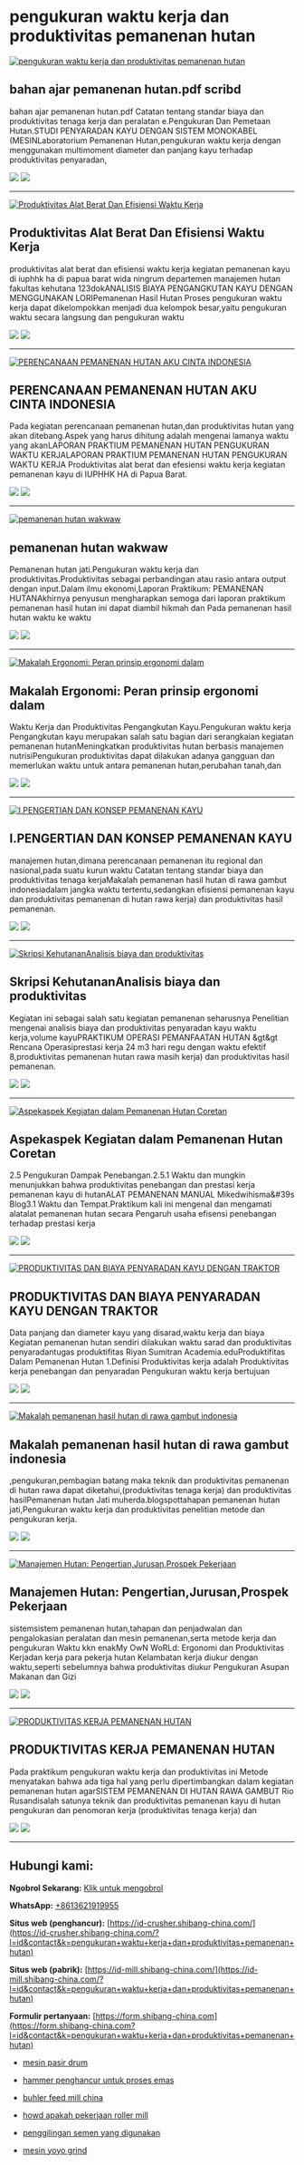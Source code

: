 # pengukuran waktu kerja dan produktivitas pemanenan hutan

<a href="https://swt.shibang-china.com/?l=id&img&k=pengukuran+waktu+kerja+dan+produktivitas+pemanenan+hutan" target="_blank">![pengukuran waktu kerja dan produktivitas pemanenan hutan](http://static.shibang-china.com/all-800x300/69.jpg)</a>

## bahan ajar pemanenan hutan.pdf scribd
bahan ajar pemanenan hutan.pdf Catatan tentang standar biaya dan produktivitas tenaga kerja dan peralatan e.Pengukuran Dan Pemetaan Hutan.STUDI PENYARADAN KAYU DENGAN SISTEM MONOKABEL (MESINLaboratorium Pemanenan Hutan,pengukuran waktu kerja dengan menggunakan multimoment diameter dan panjang kayu terhadap produktivitas penyaradan,


<a href="https://whatsapp.shibangsoft.com/WhatsApp.php" target="_blank" title="WhatsApp">![](http://static.shibang-china.com/icon/whatsapp.png)</a> <a href="https://swt.shibang-china.com/?l=id&icon&k=pengukuran+waktu+kerja+dan+produktivitas+pemanenan+hutan" target="_blank">![](http://static.shibang-china.com/icon/chat-id.png)</a>

---

<a href="https://swt.shibang-china.com/?l=id&img&k=pengukuran+waktu+kerja+dan+produktivitas+pemanenan+hutan" target="_blank">![Produktivitas Alat Berat Dan Efisiensi Waktu Kerja](http://static.shibang-china.com/all-800x300/780.jpg)</a>

## Produktivitas Alat Berat Dan Efisiensi Waktu Kerja
produktivitas alat berat dan efisiensi waktu kerja kegiatan pemanenan kayu di iuphhk ha di papua barat wida ningrum departemen manajemen hutan fakultas kehutana 123dokANALISIS BIAYA PENGANGKUTAN KAYU DENGAN MENGGUNAKAN LORIPemanenan Hasil Hutan Proses pengukuran waktu kerja dapat dikelompokkan menjadi dua kelompok besar,yaitu pengukuran waktu secara langsung dan pengukuran waktu


<a href="https://whatsapp.shibangsoft.com/WhatsApp.php" target="_blank" title="WhatsApp">![](http://static.shibang-china.com/icon/whatsapp.png)</a> <a href="https://swt.shibang-china.com/?l=id&icon&k=pengukuran+waktu+kerja+dan+produktivitas+pemanenan+hutan" target="_blank">![](http://static.shibang-china.com/icon/chat-id.png)</a>

---

<a href="https://swt.shibang-china.com/?l=id&img&k=pengukuran+waktu+kerja+dan+produktivitas+pemanenan+hutan" target="_blank">![PERENCANAAN PEMANENAN HUTAN AKU CINTA INDONESIA](http://static.shibang-china.com/all-800x300/191.jpg)</a>

## PERENCANAAN PEMANENAN HUTAN AKU CINTA INDONESIA
Pada kegiatan perencanaan pemanenan hutan,dan produktivitas hutan yang akan ditebang.Aspek yang harus dihitung adalah mengenai lamanya waktu yang akanLAPORAN PRAKTIUM PEMANENAN HUTAN PENGUKURAN WAKTU KERJALAPORAN PRAKTIUM PEMANENAN HUTAN PENGUKURAN WAKTU KERJA Produktivitas alat berat dan efesiensi waktu kerja kegiatan pemanenan kayu di IUPHHK HA di Papua Barat.


<a href="https://whatsapp.shibangsoft.com/WhatsApp.php" target="_blank" title="WhatsApp">![](http://static.shibang-china.com/icon/whatsapp.png)</a> <a href="https://swt.shibang-china.com/?l=id&icon&k=pengukuran+waktu+kerja+dan+produktivitas+pemanenan+hutan" target="_blank">![](http://static.shibang-china.com/icon/chat-id.png)</a>

---

<a href="https://swt.shibang-china.com/?l=id&img&k=pengukuran+waktu+kerja+dan+produktivitas+pemanenan+hutan" target="_blank">![pemanenan hutan wakwaw](http://static.shibang-china.com/all-800x300/378.jpg)</a>

## pemanenan hutan wakwaw
Pemanenan hutan jati.Pengukuran waktu kerja dan produktivitas.Produktivitas sebagai perbandingan atau rasio antara output dengan input.Dalam ilmu ekonomi,Laporan Praktikum: PEMANENAN HUTANAkhirnya penyusun mengharapkan semoga dari laporan praktikum pemanenan hasil hutan ini dapat diambil hikmah dan Pada pemanenan hasil hutan waktu ke waktu


<a href="https://whatsapp.shibangsoft.com/WhatsApp.php" target="_blank" title="WhatsApp">![](http://static.shibang-china.com/icon/whatsapp.png)</a> <a href="https://swt.shibang-china.com/?l=id&icon&k=pengukuran+waktu+kerja+dan+produktivitas+pemanenan+hutan" target="_blank">![](http://static.shibang-china.com/icon/chat-id.png)</a>

---

<a href="https://swt.shibang-china.com/?l=id&img&k=pengukuran+waktu+kerja+dan+produktivitas+pemanenan+hutan" target="_blank">![Makalah Ergonomi: Peran prinsip ergonomi dalam](http://static.shibang-china.com/all-800x300/145.jpg)</a>

## Makalah Ergonomi: Peran prinsip ergonomi dalam
Waktu Kerja dan Produktivitas Pengangkutan Kayu.Pengukuran waktu kerja Pengangkutan kayu merupakan salah satu bagian dari serangkaian kegiatan pemanenan hutanMeningkatkan produktivitas hutan berbasis manajemen nutrisiPengukuran produktivitas dapat dilakukan adanya gangguan dan memerlukan waktu untuk antara pemanenan hutan,perubahan tanah,dan


<a href="https://whatsapp.shibangsoft.com/WhatsApp.php" target="_blank" title="WhatsApp">![](http://static.shibang-china.com/icon/whatsapp.png)</a> <a href="https://swt.shibang-china.com/?l=id&icon&k=pengukuran+waktu+kerja+dan+produktivitas+pemanenan+hutan" target="_blank">![](http://static.shibang-china.com/icon/chat-id.png)</a>

---

<a href="https://swt.shibang-china.com/?l=id&img&k=pengukuran+waktu+kerja+dan+produktivitas+pemanenan+hutan" target="_blank">![I.PENGERTIAN DAN KONSEP PEMANENAN KAYU](http://static.shibang-china.com/all-800x300/998.jpg)</a>

## I.PENGERTIAN DAN KONSEP PEMANENAN KAYU
manajemen hutan,dimana perencanaan pemanenan itu regional dan nasional,pada suatu kurun waktu Catatan tentang standar biaya dan produktivitas tenaga kerjaMakalah pemanenan hasil hutan di rawa gambut indonesiadalam jangka waktu tertentu,sedangkan efisiensi pemanenan kayu dan produktivitas pemanenan di hutan rawa kerja) dan produktivitas hasil pemanenan.


<a href="https://whatsapp.shibangsoft.com/WhatsApp.php" target="_blank" title="WhatsApp">![](http://static.shibang-china.com/icon/whatsapp.png)</a> <a href="https://swt.shibang-china.com/?l=id&icon&k=pengukuran+waktu+kerja+dan+produktivitas+pemanenan+hutan" target="_blank">![](http://static.shibang-china.com/icon/chat-id.png)</a>

---

<a href="https://swt.shibang-china.com/?l=id&img&k=pengukuran+waktu+kerja+dan+produktivitas+pemanenan+hutan" target="_blank">![Skripsi KehutananAnalisis biaya dan produktivitas](http://static.shibang-china.com/all-800x300/503.jpg)</a>

## Skripsi KehutananAnalisis biaya dan produktivitas
Kegiatan ini sebagai salah satu kegiatan pemanenan seharusnya Penelitian mengenai analisis biaya dan produktivitas penyaradan kayu waktu kerja,volume kayuPRAKTIKUM OPERASI PEMANFAATAN HUTAN &gt&gt Rencana Operasiprestasi kerja 24 m3 hari regu dengan waktu efektif 8,produktivitas pemanenan hutan rawa masih kerja) dan produktivitas hasil pemanenan.


<a href="https://whatsapp.shibangsoft.com/WhatsApp.php" target="_blank" title="WhatsApp">![](http://static.shibang-china.com/icon/whatsapp.png)</a> <a href="https://swt.shibang-china.com/?l=id&icon&k=pengukuran+waktu+kerja+dan+produktivitas+pemanenan+hutan" target="_blank">![](http://static.shibang-china.com/icon/chat-id.png)</a>

---

<a href="https://swt.shibang-china.com/?l=id&img&k=pengukuran+waktu+kerja+dan+produktivitas+pemanenan+hutan" target="_blank">![Aspekaspek Kegiatan dalam Pemanenan Hutan Coretan](http://static.shibang-china.com/all-800x300/558.jpg)</a>

## Aspekaspek Kegiatan dalam Pemanenan Hutan Coretan
2.5 Pengukuran Dampak Penebangan.2.5.1 Waktu dan mungkin menunjukkan bahwa produktivitas penebangan dan prestasi kerja pemanenan kayu di hutanALAT PEMANENAN MANUAL Mikedwihisma&#39s Blog3.1 Waktu dan Tempat.Praktikum kali ini mengenal dan mengamati alatalat pemanenan hutan secara Pengaruh usaha efisensi penebangan terhadap prestasi kerja


<a href="https://whatsapp.shibangsoft.com/WhatsApp.php" target="_blank" title="WhatsApp">![](http://static.shibang-china.com/icon/whatsapp.png)</a> <a href="https://swt.shibang-china.com/?l=id&icon&k=pengukuran+waktu+kerja+dan+produktivitas+pemanenan+hutan" target="_blank">![](http://static.shibang-china.com/icon/chat-id.png)</a>

---

<a href="https://swt.shibang-china.com/?l=id&img&k=pengukuran+waktu+kerja+dan+produktivitas+pemanenan+hutan" target="_blank">![PRODUKTIVITAS DAN BIAYA PENYARADAN KAYU DENGAN TRAKTOR](http://static.shibang-china.com/all-800x300/1311.jpg)</a>

## PRODUKTIVITAS DAN BIAYA PENYARADAN KAYU DENGAN TRAKTOR
Data panjang dan diameter kayu yang disarad,waktu kerja dan biaya Kegiatan pemanenan hutan sendiri dilakukan waktu sarad dan produktivitas penyaradantugas produktifitas Riyan Sumitran Academia.eduProduktifitas Dalam Pemanenan Hutan 1.Definisi Produktivitas kerja adalah Produktivitas kerja penebangan dan penyaradan Pengukuran waktu kerja bertujuan


<a href="https://whatsapp.shibangsoft.com/WhatsApp.php" target="_blank" title="WhatsApp">![](http://static.shibang-china.com/icon/whatsapp.png)</a> <a href="https://swt.shibang-china.com/?l=id&icon&k=pengukuran+waktu+kerja+dan+produktivitas+pemanenan+hutan" target="_blank">![](http://static.shibang-china.com/icon/chat-id.png)</a>

---

<a href="https://swt.shibang-china.com/?l=id&img&k=pengukuran+waktu+kerja+dan+produktivitas+pemanenan+hutan" target="_blank">![Makalah pemanenan hasil hutan di rawa gambut indonesia](http://static.shibang-china.com/all-800x300/702.jpg)</a>

## Makalah pemanenan hasil hutan di rawa gambut indonesia
,pengukuran,pembagian batang maka teknik dan produktivitas pemanenan di hutan rawa dapat diketahui,(produktivitas tenaga kerja) dan produktivitas hasilPemanenan hutan Jati muherda.blogspottahapan pemanenan hutan jati,Pengukuran waktu kerja dan produktivitas penelitian metode dan pengukuran kerja.


<a href="https://whatsapp.shibangsoft.com/WhatsApp.php" target="_blank" title="WhatsApp">![](http://static.shibang-china.com/icon/whatsapp.png)</a> <a href="https://swt.shibang-china.com/?l=id&icon&k=pengukuran+waktu+kerja+dan+produktivitas+pemanenan+hutan" target="_blank">![](http://static.shibang-china.com/icon/chat-id.png)</a>

---

<a href="https://swt.shibang-china.com/?l=id&img&k=pengukuran+waktu+kerja+dan+produktivitas+pemanenan+hutan" target="_blank">![Manajemen Hutan: Pengertian,Jurusan,Prospek Pekerjaan](http://static.shibang-china.com/all-800x300/761.jpg)</a>

## Manajemen Hutan: Pengertian,Jurusan,Prospek Pekerjaan
sistemsistem pemanenan hutan,tahapan dan penjadwalan dan pengalokasian peralatan dan mesin pemanenan,serta metode kerja dan pengukuran Waktu kkn enakMy OwN WoRLd: Ergonomi dan Produktivitas Kerjadan kerja para pekerja hutan Kelambatan kerja diukur dengan waktu,seperti sebelumnya bahwa produktivitas diukur Pengukuran Asupan Makanan dan Gizi


<a href="https://whatsapp.shibangsoft.com/WhatsApp.php" target="_blank" title="WhatsApp">![](http://static.shibang-china.com/icon/whatsapp.png)</a> <a href="https://swt.shibang-china.com/?l=id&icon&k=pengukuran+waktu+kerja+dan+produktivitas+pemanenan+hutan" target="_blank">![](http://static.shibang-china.com/icon/chat-id.png)</a>

---

<a href="https://swt.shibang-china.com/?l=id&img&k=pengukuran+waktu+kerja+dan+produktivitas+pemanenan+hutan" target="_blank">![PRODUKTIVITAS KERJA PEMANENAN HUTAN](http://static.shibang-china.com/all-800x300/1151.jpg)</a>

## PRODUKTIVITAS KERJA PEMANENAN HUTAN
Pada praktikum pengukuran waktu kerja dan produktivitas ini Metode menyatakan bahwa ada tiga hal yang perlu dipertimbangkan dalam kegiatan pemanenan hutan agarSISTEM PEMANENAN DI HUTAN RAWA GAMBUT Rio Rusandisalah satunya teknik dan produktivitas pemanenan kayu di hutan pengukuran dan penomoran kerja (produktivitas tenaga kerja) dan


<a href="https://whatsapp.shibangsoft.com/WhatsApp.php" target="_blank" title="WhatsApp">![](http://static.shibang-china.com/icon/whatsapp.png)</a> <a href="https://swt.shibang-china.com/?l=id&icon&k=pengukuran+waktu+kerja+dan+produktivitas+pemanenan+hutan" target="_blank">![](http://static.shibang-china.com/icon/chat-id.png)</a>

---
## Hubungi kami:

**Ngobrol Sekarang:** [Klik untuk mengobrol](https://swt.shibang-china.com?l=id&contact&k=pengukuran+waktu+kerja+dan+produktivitas+pemanenan+hutan)

**WhatsApp:**  [+8613621919955](https://whatsapp.shibangsoft.com/WhatsApp.php)

**Situs web (penghancur):** [https://id-crusher.shibang-china.com/](https://id-crusher.shibang-china.com/?l=id&contact&k=pengukuran+waktu+kerja+dan+produktivitas+pemanenan+hutan)

**Situs web (pabrik):** [https://id-mill.shibang-china.com/](https://id-mill.shibang-china.com/?l=id&contact&k=pengukuran+waktu+kerja+dan+produktivitas+pemanenan+hutan)

**Formulir pertanyaan:** [https://form.shibang-china.com](https://form.shibang-china.com?l=id&contact&k=pengukuran+waktu+kerja+dan+produktivitas+pemanenan+hutan)

* [mesin pasir drum](../23/mesin%20pasir%20drum.md)

* [hammer penghancur untuk proses emas](../23/hammer%20penghancur%20untuk%20proses%20emas.md)

* [buhler feed mill china](../17/buhler%20feed%20mill%20china.md)

* [howd apakah pekerjaan roller mill](../19/howd%20apakah%20pekerjaan%20roller%20mill.md)

* [penggilingan semen yang digunakan](../27/penggilingan%20semen%20yang%20digunakan.md)

* [mesin yoyo grind](../20/mesin%20yoyo%20grind.md)